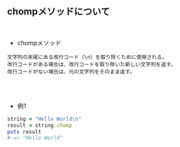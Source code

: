 ## chompメソッドについて 
<br>

- chompメソッド  
```
文字列の末尾にある改行コード（\n）を取り除くために使用される。
改行コードがある場合は、改行コードを取り除いた新しい文字列を返す。
改行コードがない場合は、元の文字列をそのまま返す。
```
<br>
<br>

- 例1  
```rb
string = "Hello World\n"
result = string.chomp
puts result 
# => "Hello World"
```